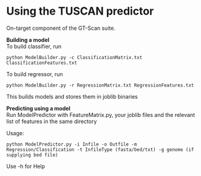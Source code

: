 # Using the TUSCAN predictor

On-target component of the GT-Scan suite.


**Building a model**  
To build classifier, run
```
python ModelBuilder.py -c ClassificationMatrix.txt ClassificationFeatures.txt
```

To build regressor, run
```
python ModelBuilder.py -r RegressionMatrix.txt RegressionFeatures.txt
```

This builds models and stores them in joblib binaries

**Predicting using a model**  
Run ModelPredictor with FeatureMatrix.py, your joblib files and the relevant list of features in the same directory

Usage:
```
python ModelPredictor.py -i Infile -o Outfile -m Regression/Classification -t InfileType (fasta/bed/txt) -g genome (if supplying bed file)
```

Use -h for Help
